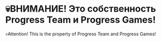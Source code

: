 💀ВНИМАНИЕ! Это собственность Progress Team и Progress Games!
=====================================================================
💀Attention! This is the property of Progress Team and Progress Games!
